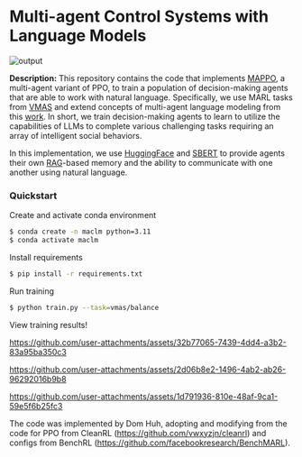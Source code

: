 # Multi-agent Control Systems with Language Models
![output](https://github.com/user-attachments/assets/4af3f4c9-b3a6-48a1-b6a4-71a87867bd31#center)

**Description:** This repository contains the code that implements [MAPPO](https://arxiv.org/abs/2103.01955), a multi-agent variant of PPO, to train a population of decision-making agents that are able to work with natural language. Specifically, we use MARL tasks from [VMAS](https://arxiv.org/abs/2207.03530) and extend concepts of multi-agent language modeling from this [work](https://arxiv.org/pdf/2304.03442). In short, we train decision-making agents to learn to utilize the capabilities of LLMs to complete various challenging tasks requiring an array of intelligent social behaviors.

In this implementation, we use [HuggingFace](https://huggingface.co/) and [SBERT](https://sbert.net/index.html) to provide agents their own [RAG](https://arxiv.org/abs/2005.11401)-based memory and the ability to communicate with one another using natural language.


### Quickstart

Create and activate conda environment
```bash
$ conda create -n maclm python=3.11
$ conda activate maclm
```

Install requirements
```bash
$ pip install -r requirements.txt
```

Run training
```bash
$ python train.py --task=vmas/balance
```

View training results!


https://github.com/user-attachments/assets/32b77065-7439-4dd4-a3b2-83a95ba350c3

https://github.com/user-attachments/assets/2d06b8e2-1496-4ab2-ab26-96292016b9b8

https://github.com/user-attachments/assets/1d791936-810e-48af-9ca1-59e5f6b25fc3


The code was implemented by Dom Huh, adopting and modifying from the code for PPO from CleanRL (https://github.com/vwxyzjn/cleanrl) and configs from BenchRL (https://github.com/facebookresearch/BenchMARL).
